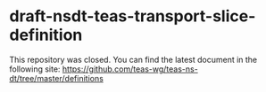 # draft-nsdt-teas-transport-slice-definition
This repository was closed. You can find the latest document in the following site:
https://github.com/teas-wg/teas-ns-dt/tree/master/definitions
